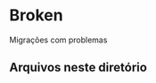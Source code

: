 # Broken

Migrações com problemas

## Arquivos neste diretório

<!-- Esta seção será atualizada automaticamente -->

